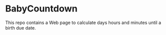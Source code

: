 # BabyCountdown
This repo contains a Web page to calculate days hours and minutes until a birth due date.
